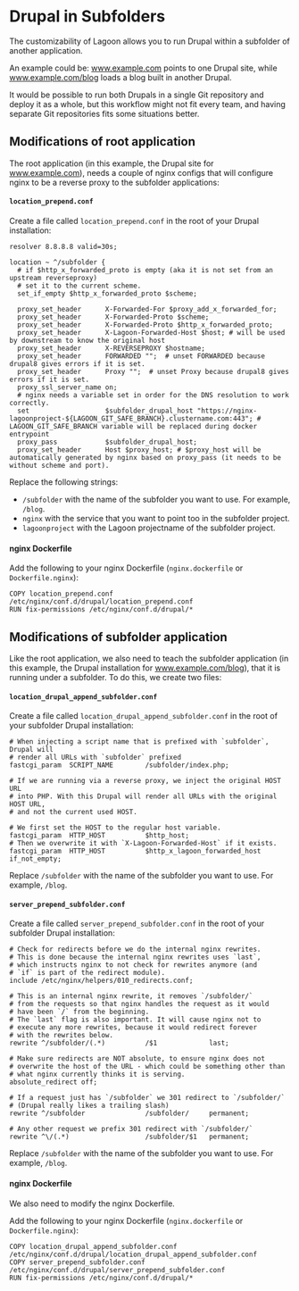 # Drupal in Subfolders

The customizability of Lagoon allows you to run Drupal within a subfolder of another application.

An example could be: www.example.com points to one Drupal site, while www.example.com/blog loads a blog built in another Drupal.

It would be possible to run both Drupals in a single Git repository and deploy it as a whole, but this workflow might not fit every team, and having separate Git repositories fits some situations better.

## Modifications of root application

The root application (in this example, the Drupal site for www.example.com), needs a couple of nginx configs that will configure nginx to be a reverse proxy to the subfolder applications:

#### `location_prepend.conf`

Create a file called `location_prepend.conf` in the root of your Drupal installation:
```
resolver 8.8.8.8 valid=30s;

location ~ ^/subfolder {
  # if $http_x_forwarded_proto is empty (aka it is not set from an upstream reverseproxy)
  # set it to the current scheme.
  set_if_empty $http_x_forwarded_proto $scheme;

  proxy_set_header      X-Forwarded-For $proxy_add_x_forwarded_for;
  proxy_set_header      X-Forwarded-Proto $scheme;
  proxy_set_header      X-Forwarded-Proto $http_x_forwarded_proto;
  proxy_set_header      X-Lagoon-Forwarded-Host $host; # will be used by downstream to know the original host
  proxy_set_header      X-REVERSEPROXY $hostname;
  proxy_set_header      FORWARDED "";  # unset FORWARDED because drupal8 gives errors if it is set.
  proxy_set_header      Proxy "";  # unset Proxy because drupal8 gives errors if it is set.
  proxy_ssl_server_name on;
  # nginx needs a variable set in order for the DNS resolution to work correctly.
  set                   $subfolder_drupal_host "https://nginx-lagoonproject-${LAGOON_GIT_SAFE_BRANCH}.clustername.com:443"; # LAGOON_GIT_SAFE_BRANCH variable will be replaced during docker entrypoint
  proxy_pass            $subfolder_drupal_host;
  proxy_set_header      Host $proxy_host; # $proxy_host will be automatically generated by nginx based on proxy_pass (it needs to be without scheme and port).

```
Replace the following strings:
- `/subfolder` with the name of the subfolder you want to use. For example, `/blog`.
- `nginx` with the service that you want to point too in the subfolder project.
- `lagoonproject` with the Lagoon projectname of the subfolder project.

#### nginx Dockerfile

Add the following to your nginx Dockerfile (`nginx.dockerfile` or `Dockerfile.nginx`):

```
COPY location_prepend.conf /etc/nginx/conf.d/drupal/location_prepend.conf
RUN fix-permissions /etc/nginx/conf.d/drupal/*
```

## Modifications of subfolder application

Like the root application, we also need to teach the subfolder application (in this example, the Drupal installation for www.example.com/blog), that it is running under a subfolder. To do this, we create two files:

#### `location_drupal_append_subfolder.conf`

Create a file called `location_drupal_append_subfolder.conf` in the root of your subfolder Drupal installation:

```
# When injecting a script name that is prefixed with `subfolder`, Drupal will
# render all URLs with `subfolder` prefixed
fastcgi_param  SCRIPT_NAME        /subfolder/index.php;

# If we are running via a reverse proxy, we inject the original HOST URL
# into PHP. With this Drupal will render all URLs with the original HOST URL,
# and not the current used HOST.

# We first set the HOST to the regular host variable.
fastcgi_param  HTTP_HOST          $http_host;
# Then we overwrite it with `X-Lagoon-Forwarded-Host` if it exists.
fastcgi_param  HTTP_HOST          $http_x_lagoon_forwarded_host if_not_empty;
```

Replace `/subfolder` with the name of the subfolder you want to use. For example, `/blog`.

#### `server_prepend_subfolder.conf`

Create a file called `server_prepend_subfolder.conf` in the root of your subfolder Drupal installation:
```
# Check for redirects before we do the internal nginx rewrites.
# This is done because the internal nginx rewrites uses `last`,
# which instructs nginx to not check for rewrites anymore (and
# `if` is part of the redirect module).
include /etc/nginx/helpers/010_redirects.conf;

# This is an internal nginx rewrite, it removes `/subfolder/`
# from the requests so that nginx handles the request as it would
# have been `/` from the beginning.
# The `last` flag is also important. It will cause nginx not to
# execute any more rewrites, because it would redirect forever
# with the rewrites below.
rewrite ^/subfolder/(.*)          /$1             last;

# Make sure redirects are NOT absolute, to ensure nginx does not
# overwrite the host of the URL - which could be something other than
# what nginx currently thinks it is serving.
absolute_redirect off;

# If a request just has `/subfolder` we 301 redirect to `/subfolder/`
# (Drupal really likes a trailing slash)
rewrite ^/subfolder               /subfolder/     permanent;

# Any other request we prefix 301 redirect with `/subfolder/`
rewrite ^\/(.*)                   /subfolder/$1   permanent;
```

Replace `/subfolder` with the name of the subfolder you want to use. For example, `/blog`.

#### nginx Dockerfile

We also need to modify the nginx Dockerfile.

Add the following to your nginx Dockerfile (`nginx.dockerfile` or `Dockerfile.nginx`):
```
COPY location_drupal_append_subfolder.conf /etc/nginx/conf.d/drupal/location_drupal_append_subfolder.conf
COPY server_prepend_subfolder.conf /etc/nginx/conf.d/drupal/server_prepend_subfolder.conf
RUN fix-permissions /etc/nginx/conf.d/drupal/*
```

